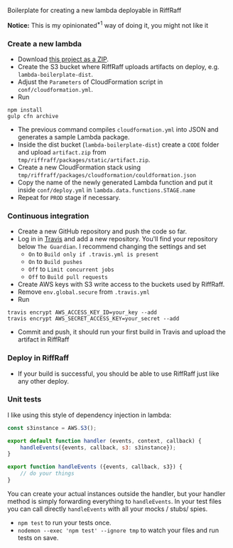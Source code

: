 Boilerplate for creating a new lambda deployable in RiffRaff

**Notice:** This is my opinionated<sup>*1</sup> way of doing it, you might not like it

### Create a new lambda

* Download [this project as a ZIP](https://github.com/guardian/lambda-boilerplate/archive/master.zip).
* Create the S3 bucket where RiffRaff uploads artifacts on deploy, e.g. `lambda-boilerplate-dist`.
* Adjust the `Parameters` of CloudFormation script in `conf/cloudformation.yml`.
* Run

```
npm install
gulp cfn archive
```

* The previous command compiles `cloudformation.yml` into JSON and generates a sample Lambda package.
* Inside the dist bucket (`lambda-boilerplate-dist`) create a `CODE` folder and upload `artifact.zip` from `tmp/riffraff/packages/static/artifact.zip`.
* Create a new CloudFormation stack using `tmp/riffraff/packages/cloudformation/couldformation.json`
* Copy the name of the newly generated Lambda function and put it inside `conf/deploy.yml` in `lambda.data.functions.STAGE.name`
* Repeat for `PROD` stage if necessary.


### Continuous integration

* Create a new GitHub repository and push the code so far.
* Log in in [Travis](https://travis-ci.org/) and add a new repository. You'll find your repository below `The Guardian`. I recommend changing the settings and set
   * `On` to `Build only if .travis.yml is present`
   * `On` to `Build pushes`
   * `Off` to `Limit concurrent jobs`
   * `Off` to `Build pull requests`
* Create AWS keys with S3 write access to the buckets used by RiffRaff.
* Remove `env.global.secure` from `.travis.yml`
* Run

```
travis encrypt AWS_ACCESS_KEY_ID=your_key --add
travis encrypt AWS_SECRET_ACCESS_KEY=your_secret --add
```

* Commit and push, it should run your first build in Travis and upload the artifact in RiffRaff


### Deploy in RiffRaff

* If your build is successful, you should be able to use RiffRaff just like any other deploy.


### Unit tests

I like using this style of dependency injection in lambda:

```js
const s3instance = AWS.S3();

export default function handler (events, context, callback) {
	handleEvents({events, callback, s3: s3instance});
}

export function handleEvents ({events, callback, s3}) {
	// do your things
}
```

You can create your actual instances outside the handler, but your handler method is simply forwarding everything to `handleEvents`. In your test files you can call directly `handleEvents` with all your mocks / stubs/ spies.

* `npm test` to run your tests once.
* `nodemon --exec 'npm test' --ignore tmp` to watch your files and run tests on save.
